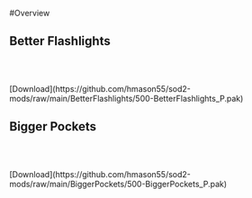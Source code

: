 <script src="https://code.jquery.com/jquery-3.2.1.min.js"></script>
<script src="https://cdnjs.cloudflare.com/ajax/libs/moment.js/2.29.1/moment.min.js" integrity="sha512-qTXRIMyZIFb8iQcfjXWCO8+M5Tbc38Qi5WzdPOYZHIlZpzBHG3L3by84BBBOiRGiEb7KKtAOAs5qYdUiZiQNNQ==" crossorigin="anonymous" referrerpolicy="no-referrer"></script>
<script src="util.js"></script>

#Overview

## Better Flashlights
<div class="highlight">
  <pre id="better-flashlights-change-log" class="highlight">
    <script>
      getCommitHistory('https://api.github.com/repos/hmason55/sod2-mods/commits?500-BetterFlashlights_P.pak?per_page=5', '#better-flashlights-change-log');
    </script>
  </pre>
</div>
[Download](https://github.com/hmason55/sod2-mods/raw/main/BetterFlashlights/500-BetterFlashlights_P.pak)

## Bigger Pockets
<div class="highlight">
  <pre id="bigger-pockets-change-log" class="highlight">
    <script>
      getCommitHistory('https://api.github.com/repos/hmason55/sod2-mods/commits?500-BiggerPockets_P.pak?per_page=5', '#bigger-pockets-change-log');
    </script>
  </pre>
</div>
[Download](https://github.com/hmason55/sod2-mods/raw/main/BiggerPockets/500-BiggerPockets_P.pak)


